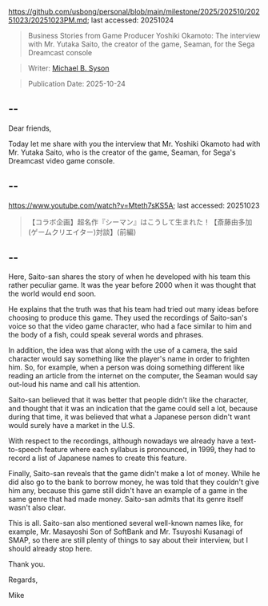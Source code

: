 https://github.com/usbong/personal/blob/main/milestone/2025/202510/20251023/20251023PM.md; last accessed: 20251024

> Business Stories from Game Producer Yoshiki Okamoto: The interview with Mr. Yutaka Saito, the creator of the game, Seaman, for the Sega Dreamcast console

> Writer: [Michael B. Syson](https://www.linkedin.com/in/michaelsyson/)

> Publication Date: 2025-10-24

## --

Dear friends,

Today let me share with you the interview that Mr. Yoshiki Okamoto had with Mr. Yutaka Saito, who is the creator of the game, Seaman, for Sega's Dreamcast video game console.

## --

https://www.youtube.com/watch?v=Mteth7sKS5A; last accessed: 20251023

> 【コラボ企画】超名作『シーマン』はこうして生まれた！【斎藤由多加(ゲームクリエイター)対談】(前編)

## --

Here, Saito-san shares the story of when he developed with his team this rather peculiar game. It was the year before 2000 when it was thought that the world would end soon. 

He explains that the truth was that his team had tried out many ideas before choosing to produce this game. They used the recordings of Saito-san's voice so that the video game character, who had a face similar to him and the body of a fish, could speak several words and phrases.

In addition, the idea was that along with the use of a camera, the said character would say something like the player's name in order to frighten him. So, for example, when a person was doing something different like reading an article from the internet on the computer, the Seaman would say out-loud his name and call his attention.

Saito-san believed that it was better that people didn't like the character, and thought that it was an indication that the game could sell a lot, because during that time, it was believed that what a Japanese person didn't want would surely have a market in the U.S.

With respect to the recordings, although nowadays we already have a text-to-speech feature where each syllabus is pronounced, in 1999, they had to record a list of Japanese names to create this feature.

Finally, Saito-san reveals that the game didn't make a lot of money. While he did also go to the bank to borrow money, he was told that they couldn't give him any, because this game still didn't have an example of a game in the same genre that had made money. Saito-san admits that its genre itself wasn't also clear.

This is all. Saito-san also mentioned several well-known names like, for example, Mr. Masayoshi Son of SoftBank and Mr. Tsuyoshi Kusanagi of SMAP, so there are still plenty of things to say about their interview, but I should already stop here.

Thank you.

Regards,

Mike